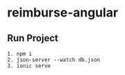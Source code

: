 # reimburse-angular

## Run Project

    1. npm i
    2. json-server --watch db.json 
    3. ionic serve